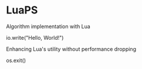 # LuaPS
Algorithm implementation with Lua

io.write("Hello, World!")

Enhancing Lua's utility without performance dropping

os.exit()
